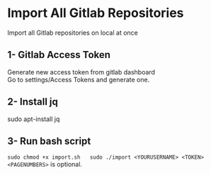 # Import All Gitlab Repositories
Import all Gitlab repositories on local at once

## 1- Gitlab Access Token
Generate new access token from gitlab dashboard\
Go to settings/Access Tokens and generate one.

## 2- Install jq
sudo apt-install jq

## 3- Run bash script
`
sudo chmod +x import.sh  
sudo ./import <YOURUSERNAME> <TOKEN> <PAGENUMBERS>
`
<PAGENUMBERS> is optional.
